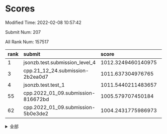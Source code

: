 # Scores

Modified Time: 2022-02-08 10:57:42

Submit Num: 207

All Rank Num: 157517

| rank |               submit               |       score        |       sigma        | pk_num |
| :--- | :--------------------------------- | :----------------- | :----------------- | :----- |
| 1    | jsonzb.test.submission_level_4     | 1012.3249460140975 | 0.7911082546559633 | 3043   |
| 3    | cpp.21_12_24.submission-2b2ea0d7   | 1011.637304976765  | 0.7978207191340387 | 3046   |
| 4    | jsonzb.test.test_1                 | 1011.5440211483657 | 0.7792114373766343 | 3043   |
| 55   | cpp.2022_01_09.submission-816672bd | 1005.579707450184  | 0.7274481158393744 | 3045   |
| 62   | cpp.2022_01_09.submission-5b0e3de2 | 1004.2431775986973 | 0.7285183320619945 | 3039   |


<details>
<summary>全部</summary>

| rank |                 submit                 |       score        |       sigma        | pk_num |
| :--- | :------------------------------------- | :----------------- | :----------------- | :----- |
| 1    | jsonzb.test.submission_level_4         | 1012.3249460140975 | 0.7911082546559633 | 3043   |
| 2    | gobigger.level_3.submission_level_3_23 | 1012.0088994352924 | 0.7933605294468151 | 3045   |
| 3    | cpp.21_12_24.submission-2b2ea0d7       | 1011.637304976765  | 0.7978207191340387 | 3046   |
| 4    | jsonzb.test.test_1                     | 1011.5440211483657 | 0.7792114373766343 | 3043   |
| 5    | gobigger.level_3.submission_level_3_18 | 1011.455178958     | 0.792882568732816  | 3045   |
| 6    | gobigger.level_3.submission_level_3_33 | 1011.381456550068  | 0.7449121657649798 | 3049   |
| 7    | gobigger.level_3.submission_level_3_26 | 1011.2612203298465 | 0.7721186478909    | 3044   |
| 8    | gobigger.level_3.submission_level_3_35 | 1011.1641267226025 | 0.7761373288298514 | 3043   |
| 9    | gobigger.level_3.submission_level_3_4  | 1010.8506287572416 | 0.7625573163641287 | 3044   |
| 10   | gobigger.level_3.submission_level_3_39 | 1010.7871538008687 | 0.782826485397474  | 3046   |
| 11   | gobigger.level_3.submission_level_3_3  | 1010.731777787685  | 0.7816153053108544 | 3041   |
| 12   | gobigger.level_3.submission_level_3_40 | 1010.709707128052  | 0.7445023290578368 | 3049   |
| 13   | gobigger.level_3.submission_level_3_2  | 1010.6155639350827 | 0.7693261882372255 | 3047   |
| 14   | gobigger.level_3.submission_level_3_47 | 1010.5632622475939 | 0.7844876266433612 | 3046   |
| 15   | gobigger.level_3.submission_level_3_16 | 1010.5618984461127 | 0.7565092205795543 | 3044   |
| 16   | gobigger.level_3.submission_level_3_36 | 1010.5087663427238 | 0.7588299942559751 | 3045   |
| 17   | gobigger.level_3.submission_level_3_20 | 1010.3615599449275 | 0.758188683248577  | 3039   |
| 18   | gobigger.level_3.submission_level_3_22 | 1010.2890206387459 | 0.7518300166629349 | 3039   |
| 19   | gobigger.level_3.submission_level_3_31 | 1010.1406722731813 | 0.7662085878011673 | 3048   |
| 20   | gobigger.level_3.submission_level_3_29 | 1010.1092098535596 | 0.7706173119710072 | 3039   |
| 21   | gobigger.level_3.submission_level_3_24 | 1010.0421993443892 | 0.756171552458088  | 3047   |
| 22   | gobigger.level_3.submission_level_3_13 | 1010.0328001981355 | 0.7502756566662516 | 3042   |
| 23   | gobigger.level_3.submission_level_3_30 | 1010.0248654778188 | 0.7945072870706438 | 3042   |
| 24   | gobigger.level_3.submission_level_3_25 | 1009.9893176329314 | 0.7578241360522477 | 3044   |
| 25   | gobigger.level_3.submission_level_3_44 | 1009.9739357870125 | 0.7630035350526159 | 3045   |
| 26   | gobigger.level_3.submission_level_3_49 | 1009.9582603647709 | 0.7447680560549015 | 3045   |
| 27   | gobigger.level_3.submission_level_3_9  | 1009.8861649109774 | 0.7608357134865569 | 3040   |
| 28   | gobigger.level_3.submission_level_3_27 | 1009.8840125230045 | 0.7543453051050284 | 3043   |
| 29   | gobigger.level_3.submission_level_3_15 | 1009.8796083922861 | 0.7712412698851983 | 3047   |
| 30   | gobigger.level_3.submission_level_3_10 | 1009.8737022292006 | 0.7624751636923423 | 3048   |
| 31   | gobigger.level_3.submission_level_3_1  | 1009.8563522786063 | 0.7542986076707245 | 3043   |
| 32   | gobigger.level_3.submission_level_3_43 | 1009.7944109684579 | 0.7603768373751693 | 3041   |
| 33   | gobigger.level_3.submission_level_3_17 | 1009.7613416204543 | 0.7573337369829246 | 3043   |
| 34   | gobigger.level_3.submission_level_3_38 | 1009.7335729102502 | 0.7615506110056822 | 3044   |
| 35   | gobigger.level_3.submission_level_3_46 | 1009.7065010753594 | 0.7769749556500429 | 3041   |
| 36   | gobigger.level_3.submission_level_3_8  | 1009.6671183715276 | 0.7530441277150134 | 3043   |
| 37   | gobigger.level_3.submission_level_3_37 | 1009.6670950000374 | 0.7635873032835618 | 3039   |
| 38   | gobigger.level_3.submission_level_3_28 | 1009.6617666962331 | 0.770549990805892  | 3047   |
| 39   | gobigger.level_3.submission_level_3_19 | 1009.5091553703446 | 0.7461932792575305 | 3043   |
| 40   | gobigger.level_3.submission_level_3_45 | 1009.4827637005917 | 0.746729145612718  | 3044   |
| 41   | gobigger.level_3.submission_level_3_12 | 1009.4533349116018 | 0.7400843535288081 | 3045   |
| 42   | gobigger.level_3.submission_level_3_48 | 1009.4158108843706 | 0.7355599918432633 | 3044   |
| 43   | gobigger.level_3.submission_level_3_7  | 1009.2760807283139 | 0.7434004816933306 | 3051   |
| 44   | gobigger.level_3.submission_level_3_6  | 1009.094392122472  | 0.7438219931979169 | 3043   |
| 45   | gobigger.level_3.submission_level_3_34 | 1009.0639458382948 | 0.7321484610482806 | 3048   |
| 46   | gobigger.level_3.submission_level_3_11 | 1009.05427992333   | 0.7539024245510106 | 3042   |
| 47   | gobigger.level_3.submission_level_3_42 | 1008.9767127454104 | 0.74694516445825   | 3039   |
| 48   | gobigger.level_3.submission_level_3_5  | 1008.8352841406826 | 0.7402026482926597 | 3042   |
| 49   | gobigger.level_3.submission_level_3_0  | 1008.6232980469307 | 0.7673996273531914 | 3047   |
| 50   | gobigger.level_3.submission_level_3_32 | 1008.3022624280899 | 0.7623658298156168 | 3038   |
| 51   | gobigger.level_3.submission_level_3_14 | 1008.2085887406486 | 0.7423570076561351 | 3041   |
| 52   | gobigger.level_3.submission_level_3_21 | 1008.0362207205977 | 0.7397543019865103 | 3050   |
| 53   | gobigger.level_3.submission_level_3_41 | 1008.004684863574  | 0.7369266695826872 | 3046   |
| 54   | gobigger.level_1.submission_level_1_30 | 1005.7378752118811 | 0.7186331925607742 | 3045   |
| 55   | cpp.2022_01_09.submission-816672bd     | 1005.579707450184  | 0.7274481158393744 | 3045   |
| 56   | gobigger.level_1.submission_level_1_22 | 1005.3078844776057 | 0.7230648393120986 | 3041   |
| 57   | gobigger.level_1.submission_level_1_24 | 1005.099666581241  | 0.7116623803880462 | 3047   |
| 58   | gobigger.level_1.submission_level_1_18 | 1004.6574819772742 | 0.7171868031005366 | 3044   |
| 59   | gobigger.level_1.submission_level_1_23 | 1004.6148004106877 | 0.7339123860188429 | 3036   |
| 60   | gobigger.level_1.submission_level_1_42 | 1004.4592701142403 | 0.7160145119829123 | 3044   |
| 61   | gobigger.level_1.submission_level_1_47 | 1004.3819366980354 | 0.7113485649032795 | 3042   |
| 62   | cpp.2022_01_09.submission-5b0e3de2     | 1004.2431775986973 | 0.7285183320619945 | 3039   |
| 63   | gobigger.level_1.submission_level_1_8  | 1004.0435130829077 | 0.7175040118701798 | 3038   |
| 64   | gobigger.level_1.submission_level_1_20 | 1003.9976788652504 | 0.7117142888339405 | 3044   |
| 65   | gobigger.level_1.submission_level_1_5  | 1003.9134975797126 | 0.7194296216913544 | 3046   |
| 66   | gobigger.level_1.submission_level_1_37 | 1003.9009031151307 | 0.7209161929472235 | 3045   |
| 67   | gobigger.level_1.submission_level_1_11 | 1003.7966013015548 | 0.718300068870555  | 3040   |
| 68   | gobigger.level_1.submission_level_1_13 | 1003.7356305193578 | 0.718866519508466  | 3041   |
| 69   | gobigger.level_1.submission_level_1_25 | 1003.7241065224722 | 0.7157231606534638 | 3042   |
| 70   | gobigger.level_1.submission_level_1_26 | 1003.6560372460749 | 0.7196826145223041 | 3047   |
| 71   | gobigger.level_1.submission_level_1_31 | 1003.5926085967407 | 0.7037434531144902 | 3045   |
| 72   | gobigger.level_1.submission_level_1_2  | 1003.5774898990664 | 0.7266080119647583 | 3047   |
| 73   | gobigger.level_1.submission_level_1_9  | 1003.5738213092372 | 0.7128618751771943 | 3050   |
| 74   | gobigger.level_1.submission_level_1_28 | 1003.5297166279986 | 0.7143135158687448 | 3045   |
| 75   | gobigger.level_1.submission_level_1_0  | 1003.3967353678306 | 0.7012918437994803 | 3040   |
| 76   | gobigger.level_1.submission_level_1_10 | 1003.393274435136  | 0.7108530136968618 | 3047   |
| 77   | gobigger.level_1.submission_level_1_33 | 1003.3932505558354 | 0.7132606804417188 | 3043   |
| 78   | gobigger.level_1.submission_level_1_12 | 1003.3913966886822 | 0.7188033099638828 | 3044   |
| 79   | gobigger.level_1.submission_level_1_35 | 1003.3805948954913 | 0.7200190540936338 | 3041   |
| 80   | gobigger.level_1.submission_level_1_48 | 1003.2054574643013 | 0.7126302902180719 | 3043   |
| 81   | gobigger.level_1.submission_level_1_39 | 1003.0979480002211 | 0.7077456872598512 | 3049   |
| 82   | gobigger.level_1.submission_level_1_15 | 1003.0436737464742 | 0.7163293225605207 | 3048   |
| 83   | gobigger.level_1.submission_level_1_21 | 1003.0389297263629 | 0.7074271858581445 | 3043   |
| 84   | gobigger.level_1.submission_level_1_29 | 1003.0383260906517 | 0.7251974454520553 | 3047   |
| 85   | gobigger.level_1.submission_level_1_43 | 1003.0262251911345 | 0.7098473267564424 | 3041   |
| 86   | gobigger.level_1.submission_level_1_40 | 1003.0198954235318 | 0.7121443046823139 | 3045   |
| 87   | gobigger.level_1.submission_level_1_7  | 1002.9384550821668 | 0.7098464298006061 | 3043   |
| 88   | gobigger.level_1.submission_level_1_17 | 1002.9229469654199 | 0.7202385219177033 | 3041   |
| 89   | gobigger.level_1.submission_level_1_1  | 1002.776022283844  | 0.7103390263265315 | 3042   |
| 90   | gobigger.level_1.submission_level_1_38 | 1002.7596361585066 | 0.7069369571359742 | 3044   |
| 91   | gobigger.level_1.submission_level_1_4  | 1002.756061369527  | 0.7162318076435312 | 3041   |
| 92   | gobigger.level_1.submission_level_1_46 | 1002.7455083578661 | 0.7152898298158235 | 3044   |
| 93   | gobigger.level_1.submission_level_1_34 | 1002.7027444511224 | 0.7052667712359773 | 3044   |
| 94   | gobigger.level_1.submission_level_1_27 | 1002.6655392570174 | 0.7065461946363732 | 3046   |
| 95   | gobigger.level_1.submission_level_1_41 | 1002.5886338704292 | 0.7062923730225638 | 3046   |
| 96   | gobigger.level_1.submission_level_1_14 | 1002.5734848396716 | 0.7074385870496805 | 3039   |
| 97   | gobigger.level_1.submission_level_1_45 | 1002.5248293648037 | 0.7060204488424536 | 3043   |
| 98   | gobigger.level_1.submission_level_1_6  | 1002.5136652932148 | 0.7026975881513002 | 3050   |
| 99   | gobigger.level_1.submission_level_1_16 | 1002.4965546736147 | 0.7154541639265608 | 3045   |
| 100  | gobigger.level_1.submission_level_1_36 | 1002.4623625195034 | 0.7132512573482739 | 3041   |
| 101  | gobigger.level_1.submission_level_1_44 | 1002.1682279303567 | 0.7097545436511778 | 3046   |
| 102  | gobigger.level_1.submission_level_1_19 | 1002.1591277354181 | 0.7155092227838964 | 3045   |
| 103  | gobigger.level_1.submission_level_1_49 | 1001.8622639991136 | 0.7124763465150546 | 3042   |
| 104  | gobigger.level_1.submission_level_1_3  | 1001.7137015347455 | 0.7026185985392801 | 3043   |
| 105  | gobigger.level_1.submission_level_1_32 | 1001.2625732990147 | 0.7114848419171055 | 3051   |
| 106  | gobigger.random.submission_random_29   | 997.323471544712   | 0.7103301052452892 | 3044   |
| 107  | gobigger.random.submission_random_41   | 996.9738438806579  | 0.7088656517157403 | 3044   |
| 108  | gobigger.random.submission_random_48   | 996.9697209008114  | 0.7057906231553586 | 3045   |
| 109  | gobigger.random.submission_random_20   | 996.9259752544315  | 0.7033012973931537 | 3043   |
| 110  | gobigger.random.submission_random_39   | 996.8069630075912  | 0.710041694042743  | 3049   |
| 111  | gobigger.random.submission_random_43   | 996.749913208067   | 0.7064633261308456 | 3045   |
| 112  | gobigger.random.submission_random_44   | 996.689835438252   | 0.710461755058226  | 3044   |
| 113  | gobigger.random.submission_random_4    | 996.6755343971682  | 0.705851243848104  | 3045   |
| 114  | gobigger.random.submission_random_23   | 996.611631968226   | 0.712543085690173  | 3046   |
| 115  | gobigger.random.submission_random_35   | 996.4993993941218  | 0.6990997532620019 | 3044   |
| 116  | gobigger.random.submission_random_19   | 996.4490021166632  | 0.7049360756557758 | 3046   |
| 117  | gobigger.random.submission_random_37   | 996.4412391958529  | 0.7162482124771848 | 3047   |
| 118  | gobigger.random.submission_random_14   | 996.4314429004199  | 0.7061181522061079 | 3044   |
| 119  | gobigger.random.submission_random_2    | 996.4268454591756  | 0.7168602273148035 | 3047   |
| 120  | gobigger.random.submission_random_10   | 996.3913782101242  | 0.7037600509902985 | 3043   |
| 121  | gobigger.random.submission_random_12   | 996.2938375056267  | 0.6981590441124451 | 3039   |
| 122  | gobigger.random.submission_random_49   | 996.2734354500585  | 0.7107761459103724 | 3043   |
| 123  | gobigger.random.submission_random_6    | 996.2696342998138  | 0.710749755272034  | 3042   |
| 124  | gobigger.random.submission_random_28   | 996.2567015067577  | 0.722003387631804  | 3043   |
| 125  | gobigger.random.submission_random_40   | 996.2190233075358  | 0.7282945324448836 | 3043   |
| 126  | gobigger.random.submission_random_11   | 996.2178364506073  | 0.7179738770642843 | 3046   |
| 127  | gobigger.random.submission_random_9    | 996.1959395302122  | 0.7230306267523336 | 3040   |
| 128  | gobigger.random.submission_random_26   | 996.1034905063786  | 0.7050988814864331 | 3049   |
| 129  | gobigger.random.submission_random_22   | 996.0884572145129  | 0.7213098785470858 | 3043   |
| 130  | gobigger.random.submission_random_38   | 996.0545618035737  | 0.7090189535976378 | 3049   |
| 131  | gobigger.random.submission_random_15   | 996.03282070147    | 0.7235311044960163 | 3047   |
| 132  | gobigger.random.submission_random_46   | 996.0099852060781  | 0.7139674375296526 | 3040   |
| 133  | gobigger.random.submission_random_34   | 995.9878006658371  | 0.7056766760084613 | 3044   |
| 134  | gobigger.random.submission_random_3    | 995.9506448231684  | 0.7169190089030866 | 3044   |
| 135  | gobigger.random.submission_random_45   | 995.8494632316454  | 0.7194026797010526 | 3044   |
| 136  | gobigger.random.submission_random_42   | 995.8272114683173  | 0.7034765071645812 | 3047   |
| 137  | gobigger.random.submission_random_8    | 995.7497696225394  | 0.7017901336713134 | 3038   |
| 138  | gobigger.random.submission_random_31   | 995.6425971828605  | 0.7157414078289692 | 3041   |
| 139  | gobigger.random.submission_random_32   | 995.6164765808143  | 0.725496576619358  | 3043   |
| 140  | gobigger.random.submission_random_18   | 995.6145069311583  | 0.7200429559577999 | 3047   |
| 141  | gobigger.random.submission_random_0    | 995.5676770609244  | 0.7127999008036358 | 3048   |
| 142  | gobigger.random.submission_random_47   | 995.5631987528604  | 0.7028780551168314 | 3043   |
| 143  | gobigger.random.submission_random_24   | 995.5295142517782  | 0.725971757070589  | 3046   |
| 144  | gobigger.random.submission_random_21   | 995.5051172101715  | 0.7133548790459814 | 3044   |
| 145  | gobigger.random.submission_random_13   | 995.481253318205   | 0.7144331460925958 | 3044   |
| 146  | gobigger.random.submission_random_16   | 995.4437047903299  | 0.7067754899186323 | 3043   |
| 147  | gobigger.random.submission_random_1    | 995.435605502549   | 0.7141177969026619 | 3044   |
| 148  | gobigger.random.submission_random_17   | 995.4098256590231  | 0.7075218569174004 | 3042   |
| 149  | gobigger.random.submission_random_7    | 995.3223631024216  | 0.713908304208518  | 3048   |
| 150  | gobigger.random.submission_random_25   | 995.216592538268   | 0.7026926174491513 | 3040   |
| 151  | gobigger.random.submission_random_30   | 995.1926019748173  | 0.718805175108188  | 3042   |
| 152  | gobigger.random.submission_random_27   | 994.7499217558982  | 0.7043098552035225 | 3038   |
| 153  | gobigger.random.submission_random_36   | 994.6751083350234  | 0.7292682895915665 | 3048   |
| 154  | gobigger.random.submission_random_33   | 994.5137029444019  | 0.7302071325500049 | 3038   |
| 155  | gobigger.random.submission_random_5    | 994.4945994018626  | 0.7143438550090835 | 3041   |
| 156  | gobigger.level_2.submission_level_2_30 | 994.4703326459611  | 0.7264349592215369 | 3042   |
| 157  | gobigger.level_2.submission_level_2_33 | 994.171498436741   | 0.7356444228130062 | 3041   |
| 158  | gobigger.level_2.submission_level_2_46 | 994.027007828914   | 0.725821467786916  | 3047   |
| 159  | gobigger.level_2.submission_level_2_11 | 993.5610393988686  | 0.7364150824171519 | 3046   |
| 160  | gobigger.level_2.submission_level_2_12 | 993.482006175883   | 0.7384981987437663 | 3040   |
| 161  | gobigger.level_2.submission_level_2_8  | 993.1679988887372  | 0.7368748015115437 | 3050   |
| 162  | gobigger.level_2.submission_level_2_10 | 992.995683223051   | 0.73599222592933   | 3039   |
| 163  | gobigger.level_2.submission_level_2_6  | 992.9680579959135  | 0.7355890780664819 | 3045   |
| 164  | gobigger.level_2.submission_level_2_24 | 992.890313745106   | 0.7317515892084965 | 3049   |
| 165  | gobigger.level_2.submission_level_2_32 | 992.8482081641655  | 0.7441439356477269 | 3043   |
| 166  | gobigger.level_2.submission_level_2_49 | 992.8387470091774  | 0.7231595489735176 | 3046   |
| 167  | gobigger.level_2.submission_level_2_20 | 992.7955516045685  | 0.7635869218570913 | 3041   |
| 168  | gobigger.level_2.submission_level_2_42 | 992.7326019982032  | 0.7340043965030653 | 3043   |
| 169  | gobigger.level_2.submission_level_2_5  | 992.6740523855476  | 0.7283300440593793 | 3043   |
| 170  | gobigger.level_2.submission_level_2_45 | 992.6457187117038  | 0.7468660062831541 | 3041   |
| 171  | gobigger.level_2.submission_level_2_40 | 992.6310745126791  | 0.773687170734107  | 3045   |
| 172  | gobigger.level_2.submission_level_2_44 | 992.5875645587056  | 0.7272560895761865 | 3040   |
| 173  | gobigger.level_2.submission_level_2_23 | 992.5590899789056  | 0.737295846113794  | 3044   |
| 174  | gobigger.level_2.submission_level_2_29 | 992.4896490769177  | 0.747917542423875  | 3045   |
| 175  | gobigger.level_2.submission_level_2_31 | 992.4093872926143  | 0.7406238311582376 | 3045   |
| 176  | gobigger.level_2.submission_level_2_18 | 992.398273213875   | 0.7394554370269153 | 3047   |
| 177  | gobigger.level_2.submission_level_2_9  | 992.2888086109994  | 0.7453494315081558 | 3044   |
| 178  | gobigger.level_2.submission_level_2_19 | 992.2554643446197  | 0.7428436493049168 | 3042   |
| 179  | gobigger.level_2.submission_level_2_38 | 992.2541246792019  | 0.7702510588506922 | 3047   |
| 180  | gobigger.level_2.submission_level_2_1  | 992.0826304991267  | 0.735639385705174  | 3044   |
| 181  | gobigger.level_2.submission_level_2_7  | 992.0069511866027  | 0.7452667095265963 | 3042   |
| 182  | gobigger.level_2.submission_level_2_13 | 991.9159821564239  | 0.7396627451494254 | 3040   |
| 183  | gobigger.level_2.submission_level_2_16 | 991.9089569042767  | 0.7411030300687976 | 3041   |
| 184  | gobigger.level_2.submission_level_2_0  | 991.9031363403737  | 0.7496166051525958 | 3040   |
| 185  | gobigger.level_2.submission_level_2_26 | 991.9019696560506  | 0.740821243597546  | 3045   |
| 186  | gobigger.level_2.submission_level_2_35 | 991.9016546839138  | 0.7564470440251049 | 3042   |
| 187  | gobigger.level_2.submission_level_2_48 | 991.8309478326566  | 0.7478701169024597 | 3045   |
| 188  | gobigger.level_2.submission_level_2_37 | 991.7272878522327  | 0.7559646672602612 | 3036   |
| 189  | gobigger.level_2.submission_level_2_14 | 991.6881651297095  | 0.7351848978947844 | 3044   |
| 190  | gobigger.level_2.submission_level_2_25 | 991.6660148781065  | 0.7637482149436964 | 3046   |
| 191  | gobigger.level_2.submission_level_2_39 | 991.6232299280305  | 0.7443041498741488 | 3044   |
| 192  | gobigger.level_2.submission_level_2_4  | 991.6152863252652  | 0.7411718963305837 | 3048   |
| 193  | gobigger.level_2.submission_level_2_43 | 991.5242785128171  | 0.757715892882646  | 3045   |
| 194  | gobigger.level_2.submission_level_2_41 | 991.3946773072419  | 0.7637939904624029 | 3043   |
| 195  | gobigger.level_2.submission_level_2_3  | 991.331431421772   | 0.7522155867624325 | 3040   |
| 196  | gobigger.level_2.submission_level_2_28 | 990.9453187745027  | 0.75815493721515   | 3046   |
| 197  | gobigger.level_2.submission_level_2_27 | 990.8636742538287  | 0.777083037924138  | 3040   |
| 198  | gobigger.level_2.submission_level_2_34 | 990.7956217971577  | 0.7650266993028827 | 3042   |
| 199  | gobigger.level_2.submission_level_2_36 | 990.7797397947762  | 0.7444243251747331 | 3042   |
| 200  | gobigger.level_2.submission_level_2_17 | 990.7499942464565  | 0.7602924276212596 | 3046   |
| 201  | gobigger.level_2.submission_level_2_47 | 990.73573335285    | 0.7676536744359946 | 3041   |
| 202  | gobigger.level_2.submission_level_2_22 | 990.531209742641   | 0.7455228108569779 | 3048   |
| 203  | gobigger.level_2.submission_level_2_15 | 990.4393366590334  | 0.7720968020488532 | 3042   |
| 204  | gobigger.level_2.submission_level_2_2  | 990.0799872703955  | 0.7505515026318306 | 3045   |
| 205  | gobigger.level_2.submission_level_2_21 | 990.0579718201789  | 0.764767817140925  | 3048   |
| 206  | gobigger.none.submission_none_0        | 975.4459311241608  | 1.4473196607845638 | 3043   |
| 207  | gobigger.none.submission_none_1        | 973.7314709372254  | 1.671165502862239  | 3039   |

</details>